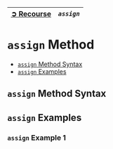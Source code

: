 | [➲ Recourse](../../README.md) | *`assign`* |
| :-- | :-- |

# `assign` Method
 - [`assign` Method Syntax](#assign-method-syntax)
 - [`assign` Examples](#assign-examples)

## `assign` Method Syntax

## `assign` Examples
### `assign` Example 1
```
```
